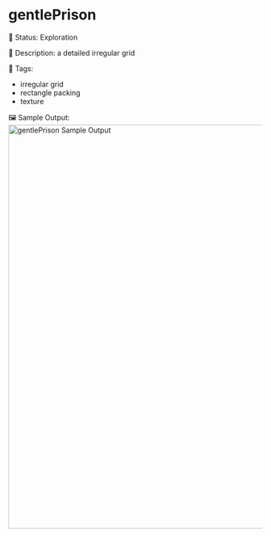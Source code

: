 # gentlePrison

🧪 Status: Exploration

📎 Description: a detailed irregular grid 

🎨 Tags: 
- irregular grid
- rectangle packing
- texture

🖼️ Sample Output:  
<img src="thread_fillmySketch1748914073901.webp" alt="gentlePrison Sample Output" width="800" />

